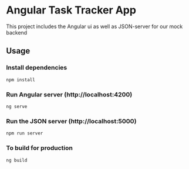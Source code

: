 # Angular Task Tracker App
This project includes the Angular ui as well as JSON-server for our mock backend

## Usage

### Install dependencies
```
npm install
```
### Run Angular server (http://localhost:4200)
```
ng serve
```
### Run the JSON server (http://localhost:5000)
```
npm run server
```
### To build for production
```
ng build
```
